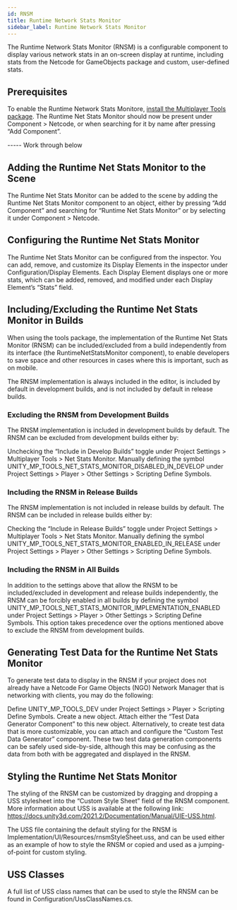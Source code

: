 ```yaml
---
id: RNSM
title: Runtime Network Stats Monitor
sidebar_label: Runtime Network Stats Monitor
---
```


The Runtime Network Stats Monitor (RNSM) is a configurable component to display various network stats in an on-screen display at runtime, including stats from the Netcode for GameObjects package and custom, user-defined stats.

## Prerequisites

To enable the Runtime Network Stats Monitore, [install the Multiplayer Tools package](install-tools.md). The Runtime Net Stats Monitor should now be present under Component > Netcode, or when searching for it by name after pressing “Add Component”.

----- Work through below

## Adding the Runtime Net Stats Monitor to the Scene

The Runtime Net Stats Monitor can be added to the scene by adding the Runtime Net Stats Monitor component to an object, either by pressing “Add Component” and searching for “Runtime Net Stats Monitor” or by selecting it under Component > Netcode.

## Configuring the Runtime Net Stats Monitor

The Runtime Net Stats Monitor can be configured from the inspector. You can add, remove, and customize its Display Elements in the inspector under Configuration/Display Elements. Each Display Element displays one or more stats, which can be added, removed, and modified under each Display Element’s “Stats” field.

## Including/Excluding the Runtime Net Stats Monitor in Builds
When using the tools package, the implementation of the Runtime Net Stats Monitor (RNSM) can be included/excluded from a build independently from its interface (the RuntimeNetStatsMonitor component), to enable developers to save space and other resources in cases where this is important, such as on mobile.

The RNSM implementation is always included in the editor, is included by default in development builds, and is not included by default in release builds.

### Excluding the RNSM from Development Builds

The RNSM implementation is included in development builds by default. The RNSM can be excluded from development builds either by:

Unchecking the “Include in Develop Builds” toggle under Project Settings > Multiplayer Tools > Net Stats Monitor.
Manually defining the symbol UNITY_MP_TOOLS_NET_STATS_MONITOR_DISABLED_IN_DEVELOP under Project Settings > Player > Other Settings > Scripting Define Symbols.

### Including the RNSM in Release Builds

The RNSM implementation is not included in release builds by default. The RNSM can be included in release builds either by:

Checking the “Include in Release Builds” toggle under Project Settings > Multiplayer Tools > Net Stats Monitor.
Manually defining the symbol UNITY_MP_TOOLS_NET_STATS_MONITOR_ENABLED_IN_RELEASE under Project Settings > Player > Other Settings > Scripting Define Symbols.

### Including the RNSM in All Builds

In addition to the settings above that allow the RNSM to be included/excluded in development and release builds independently, the RNSM can be forcibly enabled in all builds by defining the symbol UNITY_MP_TOOLS_NET_STATS_MONITOR_IMPLEMENTATION_ENABLED under Project Settings > Player > Other Settings > Scripting Define Symbols. This option takes precedence over the options mentioned above to exclude the RNSM from development builds.

## Generating Test Data for the Runtime Net Stats Monitor

To generate test data to display in the RNSM if your project does not already have a Netcode For Game Objects (NGO) Network Manager that is networking with clients, you may do the following:

Define UNITY_MP_TOOLS_DEV under Project Settings > Player > Scripting Define Symbols.
Create a new object.
Attach either the “Test Data Generator Component” to this new object.
Alternatively, to create test data that is more customizable, you can attach and configure the “Custom Test Data Generator” component.
These two test data generation components can be safely used side-by-side, although this may be confusing as the data from both with be aggregated and displayed in the RNSM.

## Styling the Runtime Net Stats Monitor

The styling of the RNSM can be customized by dragging and dropping a USS stylesheet into the “Custom Style Sheet” field of the RNSM component. More information about USS is available at the following link: https://docs.unity3d.com/2021.2/Documentation/Manual/UIE-USS.html.

The USS file containing the default styling for the RNSM is Implementation/UI/Resources/rnsmStyleSheet.uss, and can be used either as an example of how to style the RNSM or copied and used as a jumping-of-point for custom styling.

## USS Classes

A full list of USS class names that can be used to style the RNSM can be found in Configuration/UssClassNames.cs.